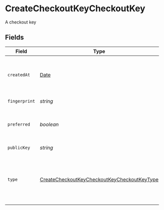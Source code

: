 # CreateCheckoutKeyCheckoutKey

A checkout key


## Fields

| Field                                                                                                                 | Type                                                                                                                  | Required                                                                                                              | Description                                                                                                           | Example                                                                                                               |
| --------------------------------------------------------------------------------------------------------------------- | --------------------------------------------------------------------------------------------------------------------- | --------------------------------------------------------------------------------------------------------------------- | --------------------------------------------------------------------------------------------------------------------- | --------------------------------------------------------------------------------------------------------------------- |
| `createdAt`                                                                                                           | [Date](https://developer.mozilla.org/en-US/docs/Web/JavaScript/Reference/Global_Objects/Date)                         | :heavy_check_mark:                                                                                                    | The date and time the checkout key was created.                                                                       | 2015-09-21T17:29:21.042Z                                                                                              |
| `fingerprint`                                                                                                         | *string*                                                                                                              | :heavy_check_mark:                                                                                                    | An SSH key fingerprint.                                                                                               | c9:0b:1c:4f:d5:65:56:b9:ad:88:f9:81:2b:37:74:2f                                                                       |
| `preferred`                                                                                                           | *boolean*                                                                                                             | :heavy_check_mark:                                                                                                    | A boolean value that indicates if this key is preferred.                                                              | true                                                                                                                  |
| `publicKey`                                                                                                           | *string*                                                                                                              | :heavy_check_mark:                                                                                                    | A public SSH key.                                                                                                     | ssh-rsa ...                                                                                                           |
| `type`                                                                                                                | [CreateCheckoutKeyCheckoutKeyCheckoutKeyType](../../models/operations/createcheckoutkeycheckoutkeycheckoutkeytype.md) | :heavy_check_mark:                                                                                                    | The type of checkout key. This may be either `deploy-key` or `github-user-key`.                                       | deploy-key                                                                                                            |
